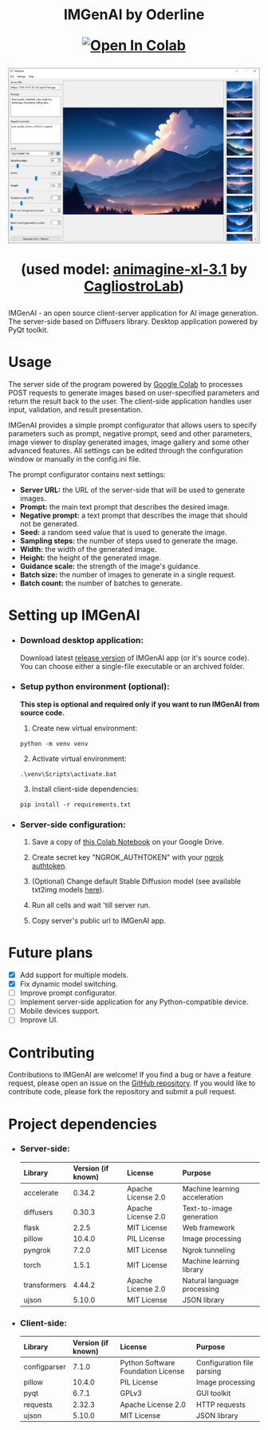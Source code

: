 <h1 align="center">IMGenAI by Oderline

[![Open In Colab](https://colab.research.google.com/assets/colab-badge.svg)](https://colab.research.google.com/drive/1NX_ZUrkdSmoxJGIZ_8FN8wylDMvAtbdI?usp=sharing)

![IMGenAI](demo/IMGenAI.png)

(used model: <a href="https://huggingface.co/cagliostrolab/animagine-xl-3.1">animagine-xl-3.1</a> by <a href="https://cagliostrolab.net">CagliostroLab</a>)

</h1>

IMGenAI - an open source client-server application for AI image generation. The server-side based on Diffusers library. Desktop application powered by PyQt toolkit.

# Usage

The server side of the program powered by [Google Colab](https://colab.google) to processes POST requests to generate images based on user-specified parameters and return the result back to the user. The client-side application handles user input, validation, and result presentation.

IMGenAI provides a simple prompt configurator that allows users to specify parameters such as prompt, negative prompt, seed and other parameters, image viewer to display generated images, image gallery and some other advanced features. All settings can be edited through the configuration window or manually in the config.ini file.

The prompt configurator contains next settings:

- **Server URL:** the URL of the server-side that will be used to generate images.
- **Prompt:** the main text prompt that describes the desired image.
- **Negative prompt:** a text prompt that describes the image that should not be generated.
- **Seed:** a random seed value that is used to generate the image.
- **Sampling steps:** the number of steps used to generate the image.
- **Width:** the width of the generated image.
- **Height:** the height of the generated image.
- **Guidance scale:** the strength of the image's guidance.
- **Batch size:** the number of images to generate in a single request.
- **Batch count:** the number of batches to generate.

# Setting up IMGenAI

- ### Download desktop application:

    Download latest [release version](https://github.com/oderline/IMGenAI/releases) of IMGenAI app (or it's source code). You can choose either a single-file executable or an archived folder.

- ### Setup python environment (optional):

    __This step is optional and required only if you want to run IMGenAI from source code.__

    1. Create new virtual environment:
    ~~~
    python -m venv venv
    ~~~

    2. Activate virtual environment:
    ~~~
    .\venv\Scripts\activate.bat
    ~~~

    3. Install client-side dependencies:
    ~~~
    pip install -r requirements.txt
    ~~~

- ### Server-side configuration:

    1. Save a copy of [this Colab Notebook](https://colab.research.google.com/drive/1NX_ZUrkdSmoxJGIZ_8FN8wylDMvAtbdI?usp=sharing) on your Google Drive.

    2. Create secret key "NGROK_AUTHTOKEN" with your [ngrok authtoken](https://dashboard.ngrok.com/get-started/your-authtoken).

    3. (Optional) Change default Stable Diffusion model (see available txt2img models [here](https://huggingface.co/models?pipeline_tag=text-to-image&library=diffusers&sort=trending)).

    4. Run all cells and wait 'till server run.

    5. Copy server's public url to IMGenAI app.

# Future plans

- [x] Add support for multiple models.
- [x] Fix dynamic model switching.
- [ ] Improve prompt configurator.
- [ ] Implement server-side application for any Python-compatible device.
- [ ] Mobile devices support.
- [ ] Improve UI.

# Contributing

Contributions to IMGenAI are welcome! If you find a bug or have a feature request, please open an issue on the [GitHub repository](https://github.com/oderline/IMGenAI). If you would like to contribute code, please fork the repository and submit a pull request.

# Project dependencies

- ### Server-side:

    | Library | Version (if known) | License | Purpose |
    |---|---|---|---|
    | accelerate | 0.34.2 | Apache License 2.0 | Machine learning acceleration |
    | diffusers | 0.30.3 | Apache License 2.0 | Text-to-image generation |
    | flask | 2.2.5 | MIT License | Web framework |
    | pillow | 10.4.0 | PIL License | Image processing |
    | pyngrok | 7.2.0 | MIT License | Ngrok tunneling |
    | torch | 1.5.1 | MIT License | Machine learning library |
    | transformers | 4.44.2 | Apache License 2.0 | Natural language processing |
    | ujson | 5.10.0 | MIT License | JSON library |

- ### Client-side:

    | Library | Version (if known) | License | Purpose |
    |---|---|---|---|
    | configparser | 7.1.0 | Python Software Foundation License | Configuration file parsing |
    | pillow | 10.4.0 | PIL License | Image processing |
    | pyqt | 6.7.1 | GPLv3 | GUI toolkit |
    | requests | 2.32.3 | Apache License 2.0 | HTTP requests |
    | ujson | 5.10.0 | MIT License | JSON library |
